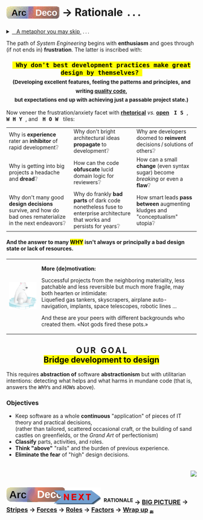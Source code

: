 # <sub>[![Arc Deco.](../../../../_rsc/_img/ArcDeco/ArcDeco-bar-h33px_rounded.png)](../../README.md)</sub> &rarr; Rationale &thinsp;.&thinsp;.&thinsp;.

<details><summary><ins>&nbsp; &nbsp;A metaphor you may skip&nbsp;</ins>&nbsp;.&thinsp;.&thinsp;.</summary>
&nbsp; &nbsp; &nbsp;.&thinsp;.&thinsp;. but (thanks) you've clicked.

<p dir="rtl">A cherry-picked <b>metaphor</b><br />simplifies explanation<br />.(at times even for readers)</p>

#### Figure of chess is a universal figure of speech...

<table><tr valign="top"><td width="50%">
<details><summary><ins>&thinsp;Who is your opponent in software?&thinsp;</ins></summary>
Users, managers, other developers, or the Architect? None ...
<p align="center"><b><samp>The &thinsp;D&thinsp;E&thinsp;V&thinsp;E&thinsp;L&thinsp;O&thinsp;P&thinsp;M&thinsp;E&thinsp;N&thinsp;T&thinsp; itself<sup>⬇️</sup></samp></b></p>
</details>
  <p><img alt="&nbsp;IT chess phantasy" src="../../../../_rsc/_img/illus/ChessIT.jpg" /></p>

🎇**Win** &thinsp;&mdash;&thinsp; pattern teasers make up frameworks. Breaking changes go light.\
The more realistic **draw** means "the controllable chaos" of development. 

Checked &thinsp;&mdash;&thinsp; principal changes are done with Woodoo programming.

Stalemate — the project works, but it's challenging to add significant features.

**Mate** &thinsp;&mdash;&thinsp; dev stops, support only. The proper time to hand the project over to another team or discuss a remake in other technologies.

_Sacrifices_ mean not team members or customers, but refactoring (to give up a piece of achieved for the better).

\___________\
<sup>⬇️</sup> **Why development?** It lures you in with shortcuts and involves you in positional traps: techno details, design trade-offs, etc.

</td><td>
  
♕♛ Learning elementary programming and the rules of the checkered strategy are both fast, enjoyable, and attainable for the masses. 
Starting programming resembles games of neophytes: <i>blitz</i> (wins follow fails), fun, and visibly improving.

♖♜ Understanding and learning principles and check patterns will prevent blunders, but not positional traps of better opponents.\
In a like manner, a keen junior will soon write good pieces of code but shaky solutions.

♗♝ Chess openings rest on studied, memorized decisions and strong theory. In software, it implies IT literacy, computer science, selection of platforms, frameworks, 
and external parts, when experimentation and creativity are abnormal.

♘♞ Then the perception of combinatory vastness and the need to think in several moves lifts the curtain of first naive impressions.\
There are only three "moves" in programming: `AND`, `OR`, `NOT` over bits, but they provide even the bigger than <code><b>&gt;</b>&thinsp;8x8</code> space for fantasies and alternative solutions.

<p>Passion wouldn't be enough to rise much higher &thinsp;&mdash;&thinsp; learning and understanding of theory become essential along with games against stronger opponents. &thinsp;&mdash;&thinsp;
The number of games or written applications won't break the ceiling.<sup>👑</sup></p>
  
In chess, theoretical roadmaps and schools lead to higher ratings, ruthlessly administering one's place. <b>Here, the metaphor breaks down.</b> 
Software ways to craftsmanship are inscrutable and assessed by eye.

___________\
<sup>👑</sup> <samp>Popular chess servers can brag about living legends (not bots) pausing for sleep only to continue incrementing an astronomical number of games. <br />Nevertheless their ELO ratings grow slightly above other amateurs.</samp>

</td></tr></table></details>

The path of _System Engineering_ begins with <b>enthusiasm</b> and goes through (if not ends in) <b>frustration</b>. The latter is inscribed with:

<h3 align="center"><b><samp><mark>&thinsp;Why don't best development practices make great design by themselves?&thinsp;</mark></b></samp><br />
<sub>(Developing excellent features, feeling the patterns and principles, and writing <a href="../../../QA/README+/code-quality.md">quality code</a>, 
  <br />but expectations end up with achieving just a passable project state.)</sub></h3>

Now veneer the frustration/anxiety facet with <ins>**rhetorical**</ins> _vs._ <ins>**open**</ins> <kbd>&thinsp;<samp><b>I&thinsp;S</b></samp>&thinsp;</kbd>, <kbd>&thinsp;<samp><b>W&thinsp;H&thinsp;Y</b></samp>&thinsp;</kbd>, and <kbd>&thinsp;<samp><b>H&thinsp;O&thinsp;W</b></samp>&thinsp;</kbd> tiles:

<table valign="center" align="center"><tr></tr><tr>
   <td width="34%">Why is <b>experience</b> rater an <b>inhibitor</b> of rapid development❔</td>
   <td width="33%">Why don't bright architectural ideas <b>propagate</b> to development❔</td>
   <td>Why are developers doomed to <b>reinvent</b> decisions&thinsp;/&thinsp;solutions of others❔</td>
</tr><tr>
   <td>Why is getting into big projects a headache and <b>dread</b>❔</td>
   <td>How can the code <b>obfuscate</b> lucid domain logic for reviewers❔</td>
   <td>How can a small <b>change</b> (even syntax sugar) become <i>breaking</i> or even a <b>flaw</b>❔</td>
</tr><tr>
   <td>Why don't many good <b>design decisions</b> survive, and how do bad ones rematerialize in the next endeavors❔</td>
   <td>Why do frankly <b>bad parts</b> of dark code nonetheless fuse to enterprise architecture that works and persists for years❔</td>
   <td>How smart leads <b>pass between</b> augmenting kludges and "conceptualism" utopia❔</td>
</tr></table>

#### And the answer to many <mark>WHY</mark> isn't always or principally a bad design state or lack of resources.

<table><tr><td><picture><img alt="&nbsp;sitting on ice" src="../../../../_rsc/_img/symbols/extinct_species.png"/></picture></td><td>
  
**More (de)motivation:**
  
Successful projects from the neighboring materiality, less patchable and less reversible but much more fragile, may both hearten or intimidate:\
Liquefied gas tankers, skyscrapers, airplane auto-navigation, implants, space telescopes, robotic lines ...

And these are your peers with different backgrounds who created them. «Not gods fired these pots.»
  
</td></tr></table>

<h2 align="center">O&thinsp;U&thinsp;R &thinsp; G&thinsp;O&thinsp;A&thinsp;L<br /> <mark>Bridge development to design</mark></h2>

This requires **abstraction of** software **abstractionism** but with utilitarian intentions: 
detecting what helps and what harms in mundane code (that is, answers the <samp><i>WHY</i></samp>s and <samp><i>HOW</i></samp>s above).

### Objectives

* Keep software as a whole **continuous** "application" of pieces of IT theory and practical decisions,\
(rather than tailored, scattered occasional craft, or the building of sand castles on greenfields, or the _Grand Art_ of perfectionism)
* **Classify** parts, activities, and roles.
* **Think "above"** "rails" and the burden of previous experience.
* **Eliminate the fear** of "high" design decisions.

<h2 align="right"><a href="../../../../pencraft/README+/quotes/README+/cornerstones.md"><img src="https://img.shields.io/badge/💡Powered-💬by_quotes-Cyan?style=flat&labelColor=CornflowerBlue&color=CornflowerBlue" /></a></h2>

### [![Arc Deco.](../../../../_rsc/_img/ArcDeco/ArcDeco-bar-w250px_NEXT.png)](../../README.md)&nbsp; **<sup>RATIONALE</sup>** &rarr; [**BIG&nbsp;PICTURE**](../02.BigPict/README.md) &rarr; [Stripes](../03.Stripes/README.md) &rarr; [Forces](../04.Forces/README.md) &rarr; [Roles](../05.Roles/README.md) &rarr; [Factors](../06.Factors/README.md) &rarr; [Wrap&nbsp;up](../07.Wrapping/README.md) <sub>🔚</sub>

